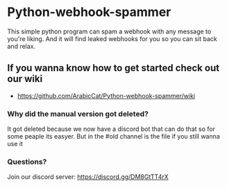 # Python-webhook-spammer
This simple python program can spam a webhook with any message to you're liking. And it will find leaked webhooks for you so you can sit back and relax.

## If you wanna know how to get started check out our wiki
* https://github.com/ArabicCat/Python-webhook-spammer/wiki

### Why did the manual version got deleted?
It got deleted because we now have a discord bot that can do that so for some peaple its easyer. But in the #old channel is the file if you still wanna use it

### Questions?
Join our discord server: https://discord.gg/DM8GtTT4rX
